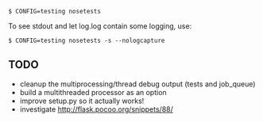 

    $ CONFIG=testing nosetests

To see stdout and let log.log contain some logging, use:

    $ CONFIG=testing nosetests -s --nologcapture


TODO
----

 * cleanup the multiprocessing/thread debug output (tests and job_queue)
 * build a multithreaded processor as an option
 * improve setup.py so it actually works!
 * investigate http://flask.pocoo.org/snippets/88/
